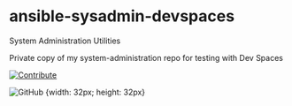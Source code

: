 # ansible-sysadmin-devspaces

System Administration Utilities

Private copy of my system-administration repo for testing with Dev Spaces

[![Contribute](https://www.eclipse.org/che/contribute.svg)](https://devspaces.apps.sno1.keyvan.home#https://github.com/scdaniels/ansible-sysadmin-devspaces)


![GitHub](https://github.com/yourusername/your-repo/blob/main/icons/github.png?raw=true "GitHub Icon")
{width: 32px; height: 32px}

